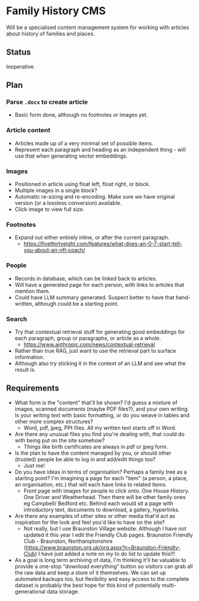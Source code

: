 # Family History CMS
Will be a specialised content management system for working with articles about history of families and places.

## Status
Inoperative.

## Plan

### Parse `.docx` to create article
- Basic form done, although no footnotes or images yet.

### Article content
- Articles made up of a very minimal set of possible items.
- Represent each paragraph and heading as an independent thing - will use that when generating vector embeddings.

### Images
- Positioned in article using float left, float right, or block.
- Multiple images in a single block?
- Automatic re-sizing and re-encoding. Make sure we have original version (or a lossless conversion) available.
- Click image to view full size.

### Footnotes
- Expand out either entirely inline, or after the current paragraph.
    - https://fivethirtyeight.com/features/what-does-an-0-7-start-tell-you-about-an-nfl-coach/

### People
- Records in database, which can be linked back to articles.
- Will have a generated page for each person, with links to articles that mention them.
- Could have LLM summary generated. Suspect better to have that hand-written, although could be a starting point.

### Search
- Try that contextual retrieval stuff for generating good embeddings for each paragraph, group or paragraphs, or article as a whole.
    - https://www.anthropic.com/news/contextual-retrieval
- Rather than true RAG, just want to use the retrieval part to surface information.
- Although also try sticking it in the context of an LLM and see what the result is.

## Requirements
- What form is the "content" that'll be shown? I'd guess a mixture of images, scanned documents (maybe PDF files?), and your own writing. Is your writing text with basic formatting, or do you weave in tables and other more complex structures?
    - Word, pdf, jpeg, PPt files. All my written text starts off in Word.
- Are there any unusual files you find you're dealing with, that could do with being put on the site somehow?
    - Things like birth certificates are always in pdf or jpeg form.
- Is the plan to have the content managed by you, or should other (trusted) people be able to log in and add/edit things too?
    - Just me!
- Do you have ideas in terms of organisation? Perhaps a family tree as a starting point? I'm imagining a page for each "item" (a person, a place, an organisation, etc.) that will each have links to related items.
    - Front page with images for people to click onto. One House History. One Driver and Weatherhead. Then there will be other family ones eg Campbell/ Bedford etc. Behind each would sit a page with introductory text, documents to download, a gallery, hyperlinks.
- Are there any examples of other sites or other media that'd act as inspiration for the look and feel you'd like to have on the site?
    - Not really, but I use Braunston Village website. Although I have not updated  it this year I edit the Friendly Club pages. Braunston Friendly Club - Braunston, Northamptonshire (https://www.braunston.org.uk/org.aspx?n=Braunston-Friendly-Club) I have just added a note on my to do list to update this!!!
- As a goal is long term archiving of data, I'm thinking it'll be valuable to provide a one-stop "download everything" button so visitors can grab all the raw data and keep a store of it themselves. We can set up automated backups too, but flexibility and easy access to the complete dataset is probably the best hope for this kind of potentially multi-generational data storage.
